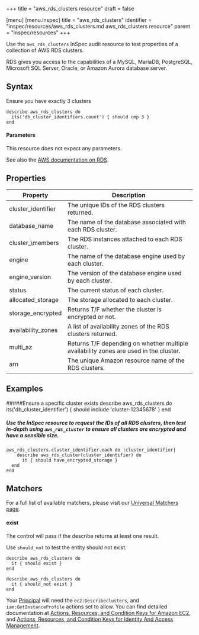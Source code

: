 +++
title = "aws_rds_clusters resource"
draft = false

[menu]
  [menu.inspec]
    title = "aws_rds_clusters"
    identifier = "inspec/resources/aws_rds_clusters.md aws_rds_clusters resource"
    parent = "inspec/resources"
+++


Use the `aws_rds_clusters` InSpec audit resource to test properties of a collection of AWS RDS clusters.

RDS gives you access to the capabilities of a MySQL, MariaDB, PostgreSQL, Microsoft SQL Server, Oracle, or Amazon Aurora database server.

## Syntax

 Ensure you have exactly 3 clusters

    describe aws_rds_clusters do
      its('db_cluster_identifiers.count') { should cmp 3 }
    end
    
#### Parameters

This resource does not expect any parameters.

See also the [AWS documentation on RDS](https://docs.aws.amazon.com/rds/?id=docs_gateway).

## Properties

|Property                     | Description|
| ---                         | --- |
|cluster\_identifier    | The unique IDs of the RDS clusters returned. |
|database\_name    | The name of the database associated with each RDS cluster. | 
|cluster_\members    | The RDS instances attached to each RDS cluster. |
|engine    | The name of the database engine used by each cluster. | 
|engine\_version    | The version of the database engine used by each cluster. |
|status   | The current status of each cluster. | 
|allocated\_storage    | The storage allocated to each cluster. |
|storage\_encrypted    | Returns T/F whether the cluster is encrypted or not. | 
|availability\_zones    | A list of availability zones of the RDS clusters returned.  |
|multi\_az   | Returns T/F depending on whether multiple availability zones are used in the cluster. | 
|arn   | The unique Amazon resource name of the RDS clusters. |     
## Examples

#####Ensure a specific cluster exists
    describe aws_rds_clusters do
      its('db_cluster_identifier') { should include 'cluster-12345678' }
    end

##### Use the InSpec resource to request the IDs of all RDS clusters, then test in-depth using `aws_rds_cluster` to ensure all clusters are encrypted and have a sensible size.
    aws_rds_clusters.cluster_identifier.each do |cluster_identifier|
        describe aws_rds_cluster(cluster_identifier) do
          it { should have_encrypted_storage }
      end
    end

## Matchers

For a full list of available matchers, please visit our [Universal Matchers page](https://www.inspec.io/docs/reference/matchers/). 

#### exist

The control will pass if the describe returns at least one result.

Use `should_not` to test the entity should not exist.

    describe aws_rds_clusters do
      it { should exist }
    end
      
    describe aws_rds_clusters do
      it { should_not exist }
    end

Your [Principal](https://docs.aws.amazon.com/IAM/latest/UserGuide/intro-structure.html#intro-structure-principal) will need the `ec2:Describeclusters`, and `iam:GetInstanceProfile` actions set to allow.
You can find detailed documentation at [Actions, Resources, and Condition Keys for Amazon EC2](https://docs.aws.amazon.com/IAM/latest/UserGuide/list_amazonec2.html), and [Actions, Resources, and Condition Keys for Identity And Access Management](https://docs.aws.amazon.com/IAM/latest/UserGuide/list_identityandaccessmanagement.html).
